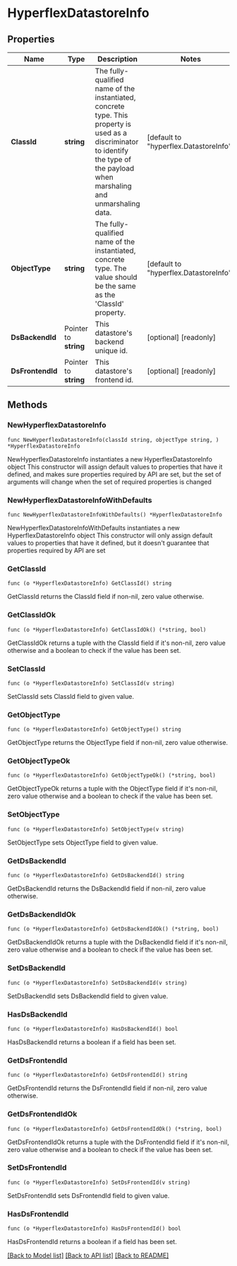 # HyperflexDatastoreInfo

## Properties

Name | Type | Description | Notes
------------ | ------------- | ------------- | -------------
**ClassId** | **string** | The fully-qualified name of the instantiated, concrete type. This property is used as a discriminator to identify the type of the payload when marshaling and unmarshaling data. | [default to "hyperflex.DatastoreInfo"]
**ObjectType** | **string** | The fully-qualified name of the instantiated, concrete type. The value should be the same as the &#39;ClassId&#39; property. | [default to "hyperflex.DatastoreInfo"]
**DsBackendId** | Pointer to **string** | This datastore&#39;s backend unique id. | [optional] [readonly] 
**DsFrontendId** | Pointer to **string** | This datastore&#39;s frontend id. | [optional] [readonly] 

## Methods

### NewHyperflexDatastoreInfo

`func NewHyperflexDatastoreInfo(classId string, objectType string, ) *HyperflexDatastoreInfo`

NewHyperflexDatastoreInfo instantiates a new HyperflexDatastoreInfo object
This constructor will assign default values to properties that have it defined,
and makes sure properties required by API are set, but the set of arguments
will change when the set of required properties is changed

### NewHyperflexDatastoreInfoWithDefaults

`func NewHyperflexDatastoreInfoWithDefaults() *HyperflexDatastoreInfo`

NewHyperflexDatastoreInfoWithDefaults instantiates a new HyperflexDatastoreInfo object
This constructor will only assign default values to properties that have it defined,
but it doesn't guarantee that properties required by API are set

### GetClassId

`func (o *HyperflexDatastoreInfo) GetClassId() string`

GetClassId returns the ClassId field if non-nil, zero value otherwise.

### GetClassIdOk

`func (o *HyperflexDatastoreInfo) GetClassIdOk() (*string, bool)`

GetClassIdOk returns a tuple with the ClassId field if it's non-nil, zero value otherwise
and a boolean to check if the value has been set.

### SetClassId

`func (o *HyperflexDatastoreInfo) SetClassId(v string)`

SetClassId sets ClassId field to given value.


### GetObjectType

`func (o *HyperflexDatastoreInfo) GetObjectType() string`

GetObjectType returns the ObjectType field if non-nil, zero value otherwise.

### GetObjectTypeOk

`func (o *HyperflexDatastoreInfo) GetObjectTypeOk() (*string, bool)`

GetObjectTypeOk returns a tuple with the ObjectType field if it's non-nil, zero value otherwise
and a boolean to check if the value has been set.

### SetObjectType

`func (o *HyperflexDatastoreInfo) SetObjectType(v string)`

SetObjectType sets ObjectType field to given value.


### GetDsBackendId

`func (o *HyperflexDatastoreInfo) GetDsBackendId() string`

GetDsBackendId returns the DsBackendId field if non-nil, zero value otherwise.

### GetDsBackendIdOk

`func (o *HyperflexDatastoreInfo) GetDsBackendIdOk() (*string, bool)`

GetDsBackendIdOk returns a tuple with the DsBackendId field if it's non-nil, zero value otherwise
and a boolean to check if the value has been set.

### SetDsBackendId

`func (o *HyperflexDatastoreInfo) SetDsBackendId(v string)`

SetDsBackendId sets DsBackendId field to given value.

### HasDsBackendId

`func (o *HyperflexDatastoreInfo) HasDsBackendId() bool`

HasDsBackendId returns a boolean if a field has been set.

### GetDsFrontendId

`func (o *HyperflexDatastoreInfo) GetDsFrontendId() string`

GetDsFrontendId returns the DsFrontendId field if non-nil, zero value otherwise.

### GetDsFrontendIdOk

`func (o *HyperflexDatastoreInfo) GetDsFrontendIdOk() (*string, bool)`

GetDsFrontendIdOk returns a tuple with the DsFrontendId field if it's non-nil, zero value otherwise
and a boolean to check if the value has been set.

### SetDsFrontendId

`func (o *HyperflexDatastoreInfo) SetDsFrontendId(v string)`

SetDsFrontendId sets DsFrontendId field to given value.

### HasDsFrontendId

`func (o *HyperflexDatastoreInfo) HasDsFrontendId() bool`

HasDsFrontendId returns a boolean if a field has been set.


[[Back to Model list]](../README.md#documentation-for-models) [[Back to API list]](../README.md#documentation-for-api-endpoints) [[Back to README]](../README.md)



